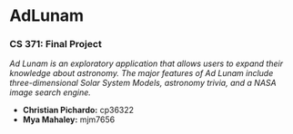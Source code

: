 # AdLunam
### CS 371: Final Project
*Ad Lunam is an exploratory application that allows users to expand their knowledge about astronomy. The major features of Ad Lunam include three-dimensional Solar System Models, astronomy trivia, and a NASA image search engine.*

 - **Christian Pichardo:** cp36322 
 - **Mya Mahaley:** mjm7656
